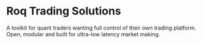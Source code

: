 # Roq Trading Solutions

A toolkit for quant traders wanting full control of their own trading platform. Open, modular and built for ultra-low latency market making.
